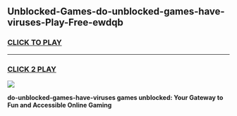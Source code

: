 
## Unblocked-Games-do-unblocked-games-have-viruses-Play-Free-ewdqb
<h3>
<a href="https://premium76.site?title=do-unblocked-games-have-viruses&ref=20A">CLICK TO PLAY</a></h3>
<hr>

<h3>
<a href="https://premium76.site?title=do-unblocked-games-have-viruses&ref=20A">CLICK 2 PLAY</a>
  
</h3>

<a href="https://premium76.site?title=do-unblocked-games-have-viruses&ref=20A"><img src="https://clearcache.store/games.png"></a>


**do-unblocked-games-have-viruses games unblocked: Your Gateway to Fun and Accessible Online Gaming**
